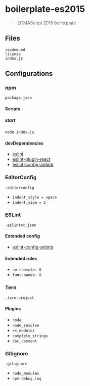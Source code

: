 # boilerplate-es2015

> ECMAScript 2015 boilerplate

## Files
    readme.md
    license
    index.js

## Configurations

### npm
    package.json

#### Scripts

##### start
`node index.js`

#### devDependencies
* [eslint](https://www.npmjs.com/package/eslint)
* [eslint-plugin-react](https://www.npmjs.com/package/eslint-plugin-react)
* [eslint-config-airbnb](https://www.npmjs.com/package/eslint-config-airbnb)

### EditorConfig
    .editorconfig

* `indent_style = space`
* `indent_size = 2`

### ESLint
    .eslintrc.json

#### Extended config
* [eslint-config-airbnb](https://www.npmjs.com/package/eslint-config-airbnb)

#### Extended rules
* `no-console: 0`
* `func-names: 0`

### Tern
    .tern-project

#### Plugins
* `node`
* `node_resolve`
* `es_modules`
* `complete_strings`
* `doc_comment`

### Gitignore
    .gitignore

* `node_modules`
* `npm-debug.log`
